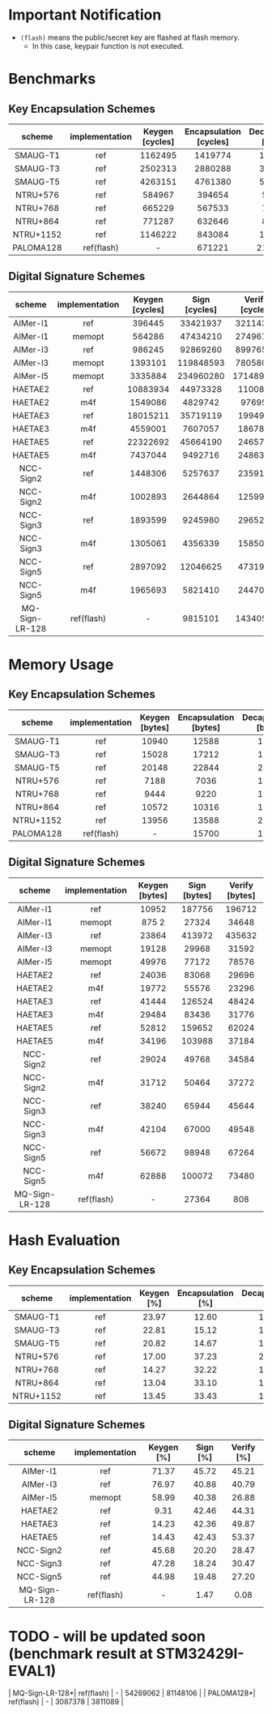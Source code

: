 # Important Notification
- `(flash)` means the public/secret key are flashed at flash memory.
    - In this case, keypair function is not executed.

# Benchmarks
## Key Encapsulation Schemes

|  scheme   | implementation | Keygen [cycles] | Encapsulation [cycles] | Decapsulation [cycles] | 
|:---------:|:--------------:|:---------------:|:----------------------:|:----------------------:|
| SMAUG-T1  |       ref      |     1162495     |        1419774         |        1915454         |
| SMAUG-T3  |       ref      |     2502313     |        2880288         |        3601700         |
| SMAUG-T5  |       ref      |     4263151     |        4761380         |        5722930         |
| NTRU+576  |       ref      |      584967     |         394654         |         512035         |
| NTRU+768  |       ref      |      665229     |         567533         |         733604         |
| NTRU+864  |       ref      |      771287     |         632646         |         850395         |
| NTRU+1152 |       ref      |     1146222     |         843084         |        1111993         |
| PALOMA128 |   ref(flash)   |        -        |         671221         |        21260147        |

## Digital Signature Schemes

|  scheme   | implementation | Keygen [cycles] |      Sign [cycles]     |     Verify [cycles]    | 
|:---------:|:--------------:|:---------------:|:----------------------:|:----------------------:|
|   AIMer-l1     |       ref      |     396445      |        33421937        |        32114337        |
|   AIMer-l1     |     memopt     |     564286      |        47434210        |        27496766        |
|   AIMer-l3     |       ref      |     986245      |        92869260        |        89976575        |
|   AIMer-l3     |     memopt     |     1393101     |        119848593       |        78058051        |
|   AIMer-l5     |     memopt     |     3335884     |        234960280       |        171489263       |
|    HAETAE2     |       ref      |     10883934    |        44973328        |        1100887         |
|    HAETAE2     |       m4f      |     1549086     |        4829742         |        976956          |
|    HAETAE3     |       ref      |     18015211    |        35719119        |        1994983         |
|    HAETAE3     |       m4f      |     4559001     |        7607057         |        1867887         |
|    HAETAE5     |       ref      |     22322692    |        45664190        |        2465736         | 
|    HAETAE5     |       m4f      |     7437044     |        9492716         |        2486326         |
|   NCC-Sign2    |       ref      |     1448306     |        5257637         |        2359179         |
|   NCC-Sign2    |       m4f      |     1002893     |        2644864         |        1259925         |
|   NCC-Sign3    |       ref      |     1893599     |        9245980         |        2965231         |
|   NCC-Sign3    |       m4f      |     1305061     |        4356339         |        1585031         |
|   NCC-Sign5    |       ref      |     2897092     |        12046625        |        4731909         |
|   NCC-Sign5    |       m4f      |     1965693     |        5821410         |        2447042         |
| MQ-Sign-LR-128 |   ref(flash)   |        -        |        9815101         |        14340523        |



# Memory Usage
## Key Encapsulation Schemes

|  scheme   | implementation | Keygen [bytes]  | Encapsulation [bytes]  | Decapsulation [bytes]  | 
|:---------:|:--------------:|:---------------:|:----------------------:|:----------------------:|
| SMAUG-T1  |       ref      |      10940      |          12588         |          13356         |
| SMAUG-T3  |       ref      |      15028      |          17212         |          18412         |
| SMAUG-T5  |       ref      |      20148      |          22844         |          24316         |
| NTRU+576  |       ref      |      7188       |          7036          |          12016         |
| NTRU+768  |       ref      |      9444       |          9220          |          15880         |
| NTRU+864  |       ref      |      10572      |          10316         |          17816         |
| NTRU+1152 |       ref      |      13956      |          13588         |          23608         |
| PALOMA128 |   ref(flash)   |        -        |         15700          |          17308         |

## Digital Signature Schemes

|  scheme   | implementation | Keygen [bytes]  |      Sign [bytes]      |     Verify [bytes]     | 
|:---------:|:--------------:|:---------------:|:----------------------:|:----------------------:|
| AIMer-l1  |       ref      |      10952      |         187756         |         196712         |
| AIMer-l1  |     memopt     |      875 2      |         27324          |         34648          |
| AIMer-l3  |       ref      |      23864      |         413972         |         435632         |
| AIMer-l3  |     memopt     |      19128      |         29968          |         31592          |
| AIMer-l5  |     memopt     |      49976      |         77172          |         78576          |
|  HAETAE2  |       ref      |      24036      |         83068          |         29696          |
|  HAETAE2  |       m4f      |      19772      |         55576          |         23296          |
|  HAETAE3  |       ref      |      41444      |         126524         |         48424          |
|  HAETAE3  |       m4f      |      29484      |         83436          |         31776          |
|  HAETAE5  |       ref      |      52812      |         159652         |         62024          |
|  HAETAE5  |       m4f      |      34196      |         103988         |         37184          |
| NCC-Sign2 |       ref      |      29024      |         49768          |         34584          |
| NCC-Sign2 |       m4f      |      31712      |         50464          |         37272          |
| NCC-Sign3 |       ref      |      38240      |         65944          |         45644          |
| NCC-Sign3 |       m4f      |      42104      |         67000          |         49548          |
| NCC-Sign5 |       ref      |      56672      |         98948          |         67264          |
| NCC-Sign5 |       m4f      |      62888      |         100072         |         73480          |
| MQ-Sign-LR-128 | ref(flash)|        -        |         27364          |          808           |


# Hash Evaluation
## Key Encapsulation Schemes

|  scheme   | implementation | Keygen [%] | Encapsulation [%] | Decapsulation [%] | 
|:---------:|:--------------:|:----------:|:-----------------:|:-----------------:|
| SMAUG-T1  |       ref      |    23.97   |       12.60       |       12.80       |
| SMAUG-T3  |       ref      |    22.81   |       15.12       |       14.82       |
| SMAUG-T5  |       ref      |    20.82   |       14.67       |       14.49       |
| NTRU+576  |       ref      |    17.00   |       37.23       |       21.26       |
| NTRU+768  |       ref      |    14.27   |       32.22       |       17.90       |
| NTRU+864  |       ref      |    13.04   |       33.10       |       17.94       |
| NTRU+1152 |       ref      |    13.45   |       33.43       |       18.54       |

## Digital Signature Schemes

|  scheme   | implementation | Keygen [%] |  Sign [%] |  Verify [%]  | 
|:---------:|:--------------:|:----------:|:---------:|:------------:|
| AIMer-l1  |       ref      |    71.37   |   45.72   |     45.21    |
| AIMer-l3  |       ref      |    76.97   |   40.88   |     40.79    |
| AIMer-l5  |     memopt     |    58.99   |   40.38   |     26.88    |
|  HAETAE2  |       ref      |     9.31   |   42.46   |     44.31    |
|  HAETAE3  |       ref      |    14.23   |   42.36   |     49.87    |
|  HAETAE5  |       ref      |    14.43   |   42.43   |     53.37    |
| NCC-Sign2 |       ref      |    45.68   |   20.20   |     28.47    |
| NCC-Sign3 |       ref      |    47.28   |   18.24   |     30.47    |
| NCC-Sign5 |       ref      |    44.98   |   19.48   |     27.20    |
| MQ-Sign-LR-128 | ref(flash)|      -     |    1.47   |      0.08    |


# TODO - will be updated soon (benchmark result at STM32429I-EVAL1)
| MQ-Sign-LR-128*|   ref(flash)   |        -        |       54269062         |        81148106        |
| PALOMA128*|   ref(flash)   |        -        |        3087378         |        3811089         |
